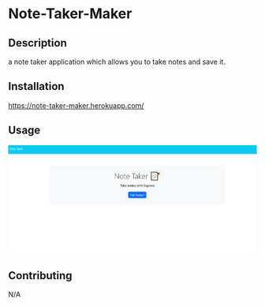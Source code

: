 # Note-Taker-Maker

## Description

a note taker application which allows you to take notes and save it.

## Installation
https://note-taker-maker.herokuapp.com/

## Usage

![Website Screenshot](./Develop/public/assets/noteTaker1.PNG)

## Contributing

N/A
